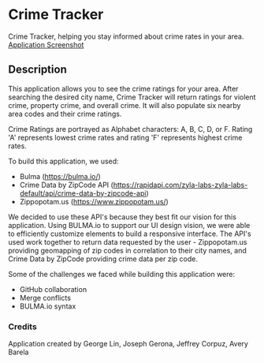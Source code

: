 # Crime Tracker
Crime Tracker, helping you stay informed about crime rates in your area.
[Application Screenshot](./assets/readme%201.png)

## Description
This application allows you to see the crime ratings for your area. After searching the desired city name, Crime Tracker will return ratings for violent crime, property crime, and overall crime. It will also populate six nearby area codes and their crime ratings. 

Crime Ratings are portrayed as Alphabet characters: A, B, C, D, or F. Rating 'A' represents lowest crime rates and rating 'F' represents highest crime rates. 

To build this application, we used:
- Bulma (https://bulma.io/)
- Crime Data by ZipCode API (https://rapidapi.com/zyla-labs-zyla-labs-default/api/crime-data-by-zipcode-api)
- Zippopotam.us (https://www.zippopotam.us/)

We decided to use these API's because they best fit our vision for this application. Using BULMA.io to support our UI design vision, we were able to efficiently customize elements to build a responsive interface. The API's used work together to return data requested by the user - Zippopotam.us providing geomapping of zip codes in correlation to their city names, and Crime Data by ZipCode providing crime data per zip code. 

Some of the challenges we faced while building this application were:
- GitHub collaboration
- Merge conflicts
- BULMA.io syntax

### Credits
Application created by George Lin, Joseph Gerona, Jeffrey Corpuz, Avery Barela
